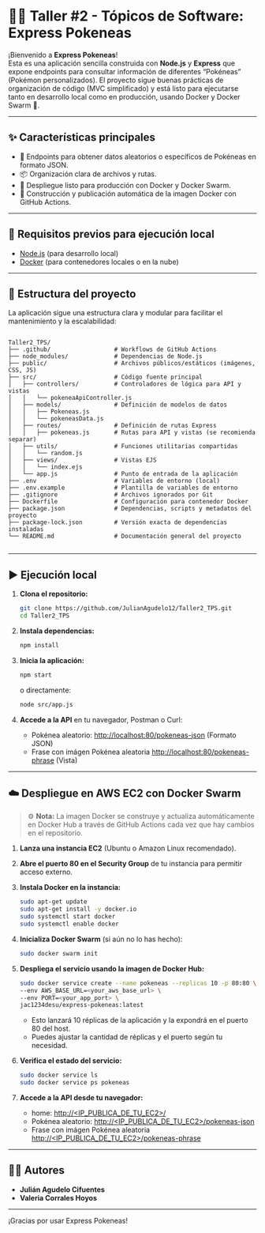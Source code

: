 # 🧑‍💻 Taller #2 - Tópicos de Software: Express Pokeneas

¡Bienvenido a **Express Pokeneas**!  
Esta es una aplicación sencilla construida con **Node.js** y **Express** que expone endpoints para consultar información de diferentes “Pokéneas” (Pokémon personalizados). El proyecto sigue buenas prácticas de organización de código (MVC simplificado) y está listo para ejecutarse tanto en desarrollo local como en producción, usando Docker y Docker Swarm 🚀.

---

## ✨ Características principales

- 📡 Endpoints para obtener datos aleatorios o específicos de Pokéneas en formato JSON.
- 📦 Organización clara de archivos y rutas.
- 🐳 Despliegue listo para producción con Docker y Docker Swarm.
- 🤖 Construcción y publicación automática de la imagen Docker con GitHub Actions.

---

## 🧰 Requisitos previos para ejecución local

- [Node.js](https://nodejs.org/) (para desarrollo local)
- [Docker](https://docs.docker.com/get-docker/) (para contenedores locales o en la nube)

---

## 📁 Estructura del proyecto

La aplicación sigue una estructura clara y modular para facilitar el mantenimiento y la escalabilidad:

```

Taller2_TPS/
├── .github/                  # Workflows de GitHub Actions
├── node_modules/             # Dependencias de Node.js
├── public/                   # Archivos públicos/estáticos (imágenes, CSS, JS)
├── src/                      # Código fuente principal
│   ├── controllers/          # Controladores de lógica para API y vistas
│   │   └── pokeneaApiController.js
│   ├── models/               # Definición de modelos de datos
│   │   ├── Pokeneas.js
│   │   └── pokeneasData.js
│   ├── routes/               # Definición de rutas Express
│   │   ├── pokeneas.js       # Rutas para API y vistas (se recomienda separar)
│   ├── utils/                # Funciones utilitarias compartidas
│   │   └── random.js
│   ├── views/                # Vistas EJS
│   │   └── index.ejs
│   └── app.js                # Punto de entrada de la aplicación
├── .env                      # Variables de entorno (local)
├── .env.example              # Plantilla de variables de entorno
├── .gitignore                # Archivos ignorados por Git
├── Dockerfile                # Configuración para contenedor Docker
├── package.json              # Dependencias, scripts y metadatos del proyecto
├── package-lock.json         # Versión exacta de dependencias instaladas
└── README.md                 # Documentación general del proyecto


```

---

## ▶️ Ejecución local

1. **Clona el repositorio:**

   ```bash
   git clone https://github.com/JulianAgudelo12/Taller2_TPS.git
   cd Taller2_TPS

2. **Instala dependencias:**

   ```bash
   npm install
   ```

3. **Inicia la aplicación:**

   ```bash
   npm start
   ```

   o directamente:

   ```bash
   node src/app.js
   ```

4. **Accede a la API** en tu navegador, Postman o Curl:

   * Pokénea aleatorio: [http://localhost:80/pokeneas-json](http://localhost:80/pokeneas-json) (Formato JSON)
   * Frase con imágen Pokénea aleatoria [http://localhost:80/pokeneas-phrase](http://localhost:80/pokeneas-phrase) (Vista)

---

## ☁️ Despliegue en AWS EC2 con Docker Swarm

> ⚙️ **Nota:** La imagen Docker se construye y actualiza automáticamente en Docker Hub a través de GitHub Actions cada vez que hay cambios en el repositorio.

1. **Lanza una instancia EC2** (Ubuntu o Amazon Linux recomendado).

2. **Abre el puerto 80 en el Security Group** de tu instancia para permitir acceso externo.

3. **Instala Docker en la instancia:**

   ```bash
   sudo apt-get update
   sudo apt-get install -y docker.io
   sudo systemctl start docker
   sudo systemctl enable docker
   ```

4. **Inicializa Docker Swarm** (si aún no lo has hecho):

   ```bash
   sudo docker swarm init
   ```

5. **Despliega el servicio usando la imagen de Docker Hub:**

   ```bash
   sudo docker service create --name pokeneas --replicas 10 -p 80:80 \
   --env AWS_BASE_URL=<your_aws_base_url> \
   --env PORT=<your_app_port> \
   jac1234desu/express-pokeneas:latest
   ```

   * Esto lanzará 10 réplicas de la aplicación y la expondrá en el puerto 80 del host.
   * Puedes ajustar la cantidad de réplicas y el puerto según tu necesidad.

6. **Verifica el estado del servicio:**

   ```bash
   sudo docker service ls
   sudo docker service ps pokeneas
   ```

7. **Accede a la API desde tu navegador:**
   * home: [http://\<IP\_PUBLICA\_DE\_TU\_EC2>/](http://<IP_PUBLICA_DE_TU_EC2>/)
   * Pokénea aleatorio: [http://<IP\_PUBLICA\_DE\_TU\_EC2>/pokeneas-json](http://<IP\_PUBLICA\_DE\_TU\_EC2>/pokeneas-json) 
   * Frase con imágen Pokénea aleatoria [http://<IP\_PUBLICA\_DE\_TU\_EC2>/pokeneas-phrase](http://<IP\_PUBLICA\_DE\_TU\_EC2>/pokeneas-phrase) 

---

## 👨‍💻 Autores

* **Julián Agudelo Cifuentes**
* **Valeria Corrales Hoyos**

---

¡Gracias por usar Express Pokeneas!
